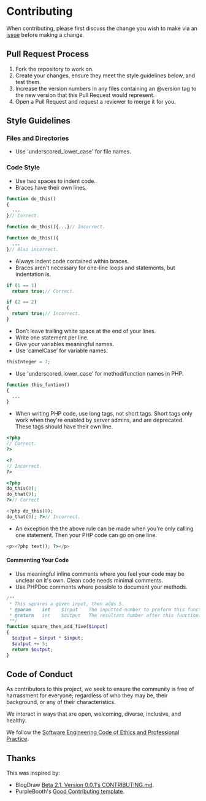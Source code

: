 # Contributing

When contributing, please first discuss the change you wish to make via an [issue](https://github.com/JamesPhillipsUK/GitHubProfilePluginAPI/issues/new) before making a change.

## Pull Request Process

1. Fork the repository to work on.
2. Create your changes, ensure they meet the style guidelines below, and test them.
3. Increase the version numbers in any files containing an @version tag to the new version that this Pull Request would represent.
4. Open a Pull Request and request a reviewer to merge it for you.

## Style Guidelines

### Files and Directories

- Use 'underscored_lower_case' for file names.

### Code Style

- Use two spaces to indent code.
- Braces have their own lines.

```php
function do_this()
{
  ...
}// Correct.

function do_this(){...}// Incorrect.

function do_this(){
  ...
}// Also incorrect.
```

- Always indent code contained within braces.
- Braces aren't necessary for one-line loops and statements, but indentation is.

```php
if (1 == 1)
  return true;// Correct.

if (2 == 2)
{
  return true;// Incorrect.
}
```

- Don’t leave trailing white space at the end of your lines.
- Write one statement per line.
- Give your variables meaningful names.
- Use ‘camelCase’ for variable names.

```php
thisInteger = 7;
```

- Use 'underscored_lower_case' for method/function names in PHP.

```php
function this_funtion()
{
  ...
}
```

- When writing PHP code, use long tags, not short tags.  Short tags only work when they're enabled by server admins, and are deprecated.  These tags should have their own line.

```php
<?php
// Correct.
?>

<?
// Incorrect.
?>
```

```php
<?php
do_this(0);
do_that(9);
?>// Correct

<?php do_this(0);
do_that(9); ?>// Incorrect.
```

- An exception the the above rule can be made when you're only calling one statement.  Then your PHP code can go on one line.

```php
<p><?php text(); ?></p>
```

#### Commenting Your Code

- Use meaningful inline comments where you feel your code may be unclear on it's own.  Clean code needs minimal comments.
- Use PHPDoc comments where possible to document your methods.

```php
/**
 * This squares a given input, then adds 5.
 * @param    int    $input    The inputted number to preform this functon on.
 * @return   int    $output   The resultant number after this function.
 **/
function square_then_add_five($input)
{
  $output = $input * $input;
  $output += 5;
  return $output;
}
```

## Code of Conduct

As contributors to this project, we seek to ensure the community is free of harrassment for everyone; regardless of who they may be, their background, or any of their characteristics.

We interact in ways that are open, welcoming, diverse, inclusive, and healthy.

We follow the [Software Engineering Code of Ethics and Professional Practice](https://ethics.acm.org/code-of-ethics/software-engineering-code/).

## Thanks

This was inspired by:

- BlogDraw [Beta 2.1, Version 0.0.1's CONTRIBUTING.md](https://github.com/BlogDraw/BlogDraw/releases/tag/v0.0.1-beta-2.1).
- PurpleBooth's [Good Contributing template](https://gist.github.com/PurpleBooth/b24679402957c63ec426).
